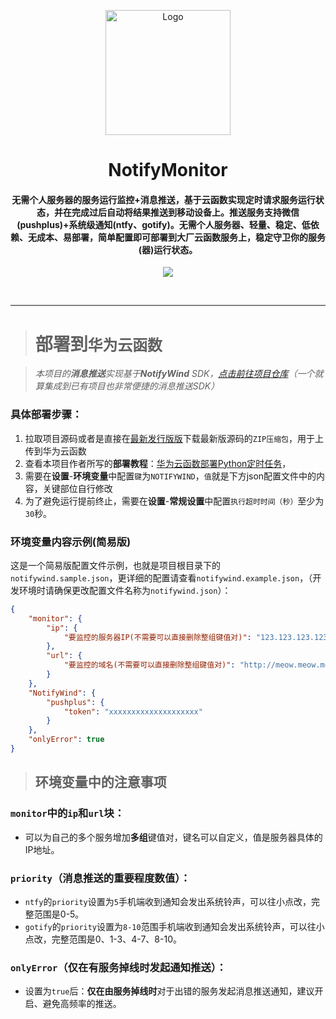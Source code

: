 <p align="center"><img src="https://testingcf.jsdelivr.net/gh/4444TENSEI/CDN/img/avatar/AngelDog/AngelDog-rounded.png" alt="Logo"
    width="200" height="200"/></p>
<h1 align="center">NotifyMonitor</h1>
<h4 align="center">无需个人服务器的服务运行监控+消息推送，基于云函数实现定时请求服务运行状态，并在完成过后自动将结果推送到移动设备上。推送服务支持微信(pushplus)+系统级通知(ntfy、gotify)。无需个人服务器、轻量、稳定、低依赖、无成本、易部署，简单配置即可部署到大厂云函数服务上，稳定守卫你的服务(器)运行状态。</h4>
<p align="center">
<img src="https://img.shields.io/badge/Python-276DC3?style=for-the-badge&logo=python&logoColor=white" />
</p>    



</p>

<br/>

<hr/>

> # 部署到`华为云函数`

> *本项目的**消息推送**实现基于**NotifyWind** SDK，[点击前往项目仓库](https://github.com/4444TENSEI/NotifyWind)（一个就算集成到已有项目也非常便捷的消息推送SDK）*

### 具体部署步骤：

1. 拉取项目源码或者是直接在[最新发行版版](https://github.com/4444TENSEI/NotifyMonitor/releases/latest)下载最新版源码的`ZIP压缩包`，用于上传到华为云函数
2. 查看本项目作者所写的**部署教程**：[华为云函数部署Python定时任务](https://blog.yokaze.top/archives/930)，
3. 需要在**设置**-**环境变量**中配置`键`为`NOTIFYWIND`，`值`就是下方json配置文件中的内容，关键部位自行修改
4. 为了避免运行提前终止，需要在**设置**-**常规设置**中配置`执行超时时间（秒）`至少为`30`秒。

### **环境变量**内容示例(简易版)

这是一个简易版配置文件示例，也就是项目根目录下的`notifywind.sample.json`，更详细的配置请查看`notifywind.example.json`，（开发环境时请确保更改配置文件名称为`notifywind.json`）：

```json
{
    "monitor": {
        "ip": {
            "要监控的服务器IP(不需要可以直接删除整组键值对)": "123.123.123.123"
        },
        "url": {
            "要监控的域名(不需要可以直接删除整组键值对)": "http://meow.meow.meow"
        }
    },
    "NotifyWind": {
        "pushplus": {
            "token": "xxxxxxxxxxxxxxxxxxxx"
        }
    },
    "onlyError": true
}
```

> ## 环境变量中的注意事项

### `monitor`中的`ip`和`url`块：

- 可以为自己的多个服务增加**多组**键值对，键名可以自定义，值是服务器具体的IP地址。

### `priority`（消息推送的重要程度数值）：

- `ntfy`的`priority`设置为`5`手机端收到通知会发出系统铃声，可以往小点改，完整范围是0-5。
- `gotify`的`priority`设置为`8-10`范围手机端收到通知会发出系统铃声，可以往小点改，完整范围是0、1-3、4-7、8-10。

### `onlyError`（仅在有服务掉线时发起通知推送）：

- 设置为`true`后：**仅在由服务掉线时**对于出错的服务发起消息推送通知，建议开启、避免高频率的推送。
